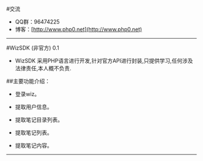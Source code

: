 #交流
* QQ群：96474225
* 博客：[http://www.php0.net](http://www.php0.net)

----
#WizSDK (非官方) 0.1 
* WizSDK 采用PHP语言进行开发,针对官方API进行封装,只提供学习,任何涉及法律责任,本人概不负责.

##主要功能介绍：
* 登录wiz。

* 提取用户信息。

* 提取笔记目录列表。

* 提取笔记列表。

* 提取笔记内容。
---
```html